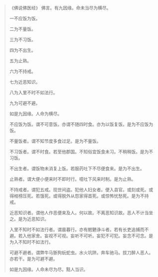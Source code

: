 > 《佛说佛医经》
> 佛言。有九因缘。命未当尽为横尽。
> 
> 一不应饭为饭。
> 
> 二为不量饭。
> 
> 三为不习饭。
> 
> 四为不出生。
> 
> 五为止熟。
> 
> 六为不持戒。
> 
> 七为近恶知识。
> 
> 八为入里不时不如法行。
> 
> 九为可避不避。
> 
> 如是九因缘。人命为横尽。
> 
> 不应饭为饭。谓不可意饭。亦谓不随四时食。亦为以饭复饭。是为不应饭为饭。
> 
> 不量饭者。谓不知节度多食过足。是为不量饭。
> 
> 不习饭者。谓不时食。若至他郡国。不知俗宜饭食未习。不稍稍饭。是为不习饭。
> 
> 不出生者。谓饭物未消复上饭。若服药吐下不尽便食来。是为不出生。
> 
> 止熟者。谓大便小便来时不即时行。噫吐下风来时制。是为止熟。
> 
> 不持戒者。谓犯五戒。现世间盗。犯他人妇女者。便入县官。或刻或死。或得棓榜压死。若饿死。或得脱外从怨家得首死。或惊怖忧愁死。是为不持戒。
> 
> 近恶知识者。谓他人作恶便来及人。何以故。不离恶知识故。恶人不计当坐之。是为近恶知识。
> 
> 入里不知时不如法行者。谓晨暮行。亦有魍魉诤斗者。若有长吏追捕而不避。若入他家舍。妄视不可视。妄听不可听。妄犯不可犯。妄念不可念。是为入不知时不如法行。
> 
> 可避不避者。谓弊牛马狾狗蚖蛇虫。水火坑阱。奔车驰马。拔刀醉人恶人。亦若干。是为可避不避。
> 
> 如是九因缘。人命未尽为尽。黠人当识。
